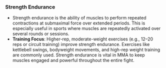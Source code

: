 ### **Strength Endurance**

- Strength endurance is the ability of muscles to perform repeated contractions at submaximal force over extended periods. This is especially useful in sports where muscles are repeatedly activated over several rounds or sessions.
- **Training Focus**: Higher-rep, moderate-weight exercises (e.g., 12–20 reps or circuit training) improve strength endurance. Exercises like kettlebell swings, bodyweight movements, and high-rep weight training are commonly used. Strength endurance is vital in MMA to keep muscles engaged and powerful throughout the entire fight.